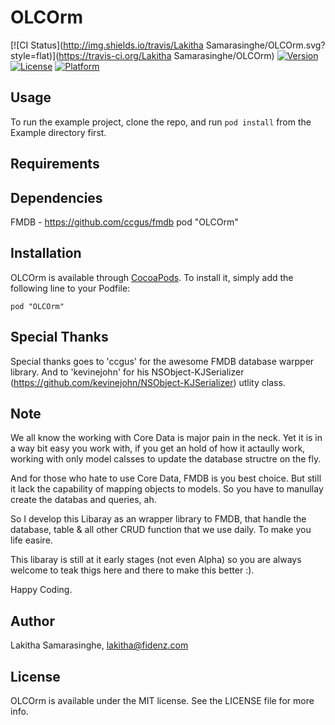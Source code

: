 # OLCOrm

[![CI Status](http://img.shields.io/travis/Lakitha Samarasinghe/OLCOrm.svg?style=flat)](https://travis-ci.org/Lakitha Samarasinghe/OLCOrm)
[![Version](https://img.shields.io/cocoapods/v/OLCOrm.svg?style=flat)](http://cocoadocs.org/docsets/OLCOrm)
[![License](https://img.shields.io/cocoapods/l/OLCOrm.svg?style=flat)](http://cocoadocs.org/docsets/OLCOrm)
[![Platform](https://img.shields.io/cocoapods/p/OLCOrm.svg?style=flat)](http://cocoadocs.org/docsets/OLCOrm)

## Usage

To run the example project, clone the repo, and run `pod install` from the Example directory first.

## Requirements

## Dependencies

FMDB - https://github.com/ccgus/fmdb
    pod "OLCOrm"

## Installation

OLCOrm is available through [CocoaPods](http://cocoapods.org). To install
it, simply add the following line to your Podfile:

    pod "OLCOrm"
    
## Special Thanks

Special thanks goes to 'ccgus' for the awesome FMDB database warpper library. And to 'kevinejohn' for his NSObject-KJSerializer (https://github.com/kevinejohn/NSObject-KJSerializer) utlity class.

## Note

We all know the working with Core Data is major pain in the neck. Yet it is in a way bit easy you work with, if you get an hold of how it actaully work, working with only model calsses to update the database structre on the fly.

And for those who hate to use Core Data, FMDB is you best choice. But still it lack the capability of mapping objects to models. So you  have to manullay create the databas and queries, ah.

So I develop this Libaray as an wrapper library to FMDB, that handle the database, table & all other CRUD function that we use daily. To make you life easire.

This libaray is still at it early stages (not even Alpha) so you are always welcome to teak thigs here and there to make this better :).
                       
Happy Coding.

## Author

Lakitha Samarasinghe, lakitha@fidenz.com

## License

OLCOrm is available under the MIT license. See the LICENSE file for more info.

